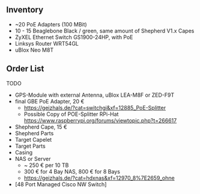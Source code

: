 ## Inventory

- ~20 PoE Adapters (100 MBit)
- 10 - 15 Beaglebone Black / green, same amount of Shepherd V1.x Capes
- ZyXEL Ethernet Switch GS1900-24HP, with PoE
- Linksys Router WRT54GL
- uBlox Neo M8T

## Order List

TODO

- GPS-Module with external Antenna, uBlox LEA-M8F or ZED-F9T
- final GBE PoE Adapter, 20 €
    - <https://geizhals.de/?cat=switchgi&xf=12885_PoE-Splitter>
    - Possible Copy of POE-Splitter RPi-Hat <https://www.raspberrypi.org/forums/viewtopic.php?t=266617>
- Shepherd Cape, 15 €
- Shepherd Parts
- Target Capelet
- Target Parts
- Casing
- NAS or Server
    - ~ 250 € per 10 TB
    - 300 € for 4 Bay NAS, 800 € for 8 Bays
    - <https://geizhals.de/?cat=hdxnas&xf=12970_8%7E2659_ohne>
- [48 Port Managed Cisco NW Switch]
